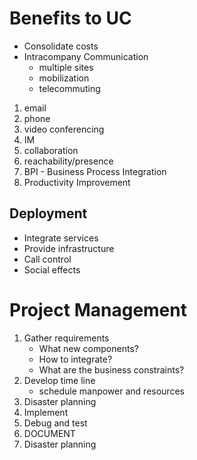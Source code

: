 # Benefits to UC

* Consolidate costs
* Intracompany Communication
	* multiple sites
	* mobilization
	* telecommuting

1. email
2. phone
3. video conferencing
4. IM
5. collaboration
6. reachability/presence
7. BPI - Business Process Integration
8. Productivity Improvement

## Deployment

* Integrate services
* Provide infrastructure
* Call control
* Social effects

# Project Management

1. Gather requirements
	* What new components?
	* How to integrate?
	* What are the business constraints?
2. Develop time line
	* schedule manpower and resources
3. Disaster planning
4. Implement
5. Debug and test
6. DOCUMENT
7. Disaster planning